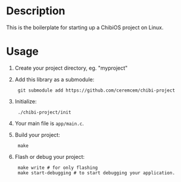 # Description

This is the boilerplate for starting up a ChibiOS project on Linux.

# Usage

1. Create your project directory, eg. "myproject"
2. Add this library as a submodule:

        git submodule add https://github.com/ceremcem/chibi-project

3. Initialize:

        ./chibi-project/init

4. Your main file is `app/main.c`.
5. Build your project:

        make

6. Flash or debug your project:

        make write # for only flashing
        make start-debugging # to start debugging your application.
